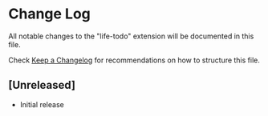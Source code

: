 # Change Log
All notable changes to the "life-todo" extension will be documented in this file.

Check [Keep a Changelog](http://keepachangelog.com/) for recommendations on how to structure this file.

## [Unreleased]
- Initial release